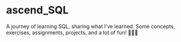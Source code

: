 # ascend_SQL
A journey of learning SQL, sharing what I've learned. Some concepts, exercises, assignments, projects, and a lot of fun! 🚀🚀🚀
